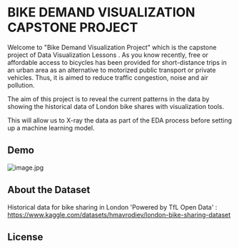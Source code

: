 # BIKE DEMAND VISUALIZATION CAPSTONE PROJECT
Welcome to "Bike Demand Visualization Project" which is the capstone project of Data Visualization Lessons . As you know recently, free or affordable access to bicycles has been provided for short-distance trips in an urban area as an alternative to motorized public transport or private vehicles. Thus, it is aimed to reduce traffic congestion, noise and air pollution.

The aim of this project is to reveal the current patterns in the data by showing the historical data of London bike shares with visualization tools.

This will allow us to X-ray the data as part of the EDA process before setting up a machine learning model.

## Demo
![image.jpg](https://i.ibb.co/c2rq4rT/Bike-Sharing.png)

## About the Dataset
Historical data for bike sharing in London 'Powered by TfL Open Data' :
https://www.kaggle.com/datasets/hmavrodiev/london-bike-sharing-dataset

## License
